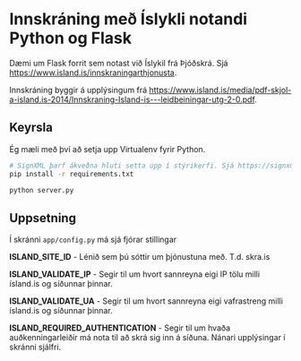 # Innskráning með Íslykli notandi Python og Flask
Dæmi um Flask forrit sem notast við Íslykil frá Þjóðskrá. Sjá https://www.island.is/innskraningarthjonusta.

Innskráning byggir á upplýsingum frá https://www.island.is/media/pdf-skjol-a-island.is-2014/Innskraning-Island-is---leidbeiningar-utg-2-0.pdf.

## Keyrsla

Ég mæli með því að setja upp Virtualenv fyrir Python.

```sh
# SignXML þarf ákveðna hluti setta upp í stýrikerfi. Sjá https://signxml.readthedocs.org/en/latest/.
pip install -r requirements.txt

python server.py
```

## Uppsetning

Í skránni `app/config.py` má sjá fjórar stillingar

**ISLAND_SITE_ID** - Lénið sem þú sóttir um þjónustuna með. T.d. skra.is

**ISLAND_VALIDATE_IP** - Segir til um hvort sannreyna eigi IP tölu milli ísland.is og síðunnar þinnar.

**ISLAND_VALIDATE_UA** - Segir til um hvort sannreyna eigi vafrastreng milli ísland.is og síðunnar þinnar.

**ISLAND_REQUIRED_AUTHENTICATION** - Segir til um hvaða auðkenningarleiðir má nota til að skrá sig inn á síðuna. Nánari upplýsingar í skránni sjálfri.
